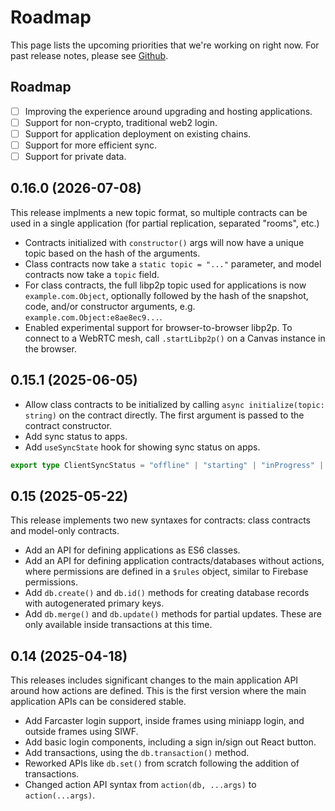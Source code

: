 # Roadmap

This page lists the upcoming priorities that we're working on right now.
For past release notes, please see [Github](https://github.com/canvasxyz/canvas/releases).

## Roadmap

- [ ] Improving the experience around upgrading and hosting applications.
- [ ] Support for non-crypto, traditional web2 login.
- [ ] Support for application deployment on existing chains.
- [ ] Support for more efficient sync.
- [ ] Support for private data.

## 0.16.0 (2026-07-08)

This release implments a new topic format, so multiple contracts can be used in a single application (for partial replication, separated "rooms", etc.)

- Contracts initialized with `constructor()` args will now have a unique topic based on the hash of the arguments.
- Class contracts now take a `static topic = "..."` parameter, and model contracts now take a `topic` field.
- For class contracts, the full libp2p topic used for applications is now `example.com.Object`, optionally followed by the hash of the snapshot, code, and/or constructor arguments, e.g. `example.com.Object:e8ae8ec9...`.
- Enabled experimental support for browser-to-browser libp2p. To connect to a WebRTC mesh, call `.startLibp2p()` on a Canvas instance in the browser.

## 0.15.1 (2025-06-05)

- Allow class contracts to be initialized by calling `async initialize(topic: string)` on the contract directly. The first argument is passed to the contract constructor.
- Add sync status to apps.
- Add `useSyncState` hook for showing sync status on apps.

```ts
export type ClientSyncStatus = "offline" | "starting" | "inProgress" | "complete" | "error"
```

## 0.15 (2025-05-22)

This release implements two new syntaxes for contracts: class contracts
and model-only contracts.

- Add an API for defining applications as ES6 classes.
- Add an API for defining application contracts/databases without actions,
  where permissions are defined in a `$rules` object, similar to Firebase permissions.
- Add `db.create()` and `db.id()` methods for creating database records with
  autogenerated primary keys.
- Add `db.merge()` and `db.update()` methods for partial updates.
  These are only available inside transactions at this time.

## 0.14 (2025-04-18)

This releases includes significant changes to the main application API
around how actions are defined. This is the first version where the main
application APIs can be considered stable.

- Add Farcaster login support, inside frames using miniapp login, and outside frames using SIWF.
- Add basic login components, including a sign in/sign out React button.
- Add transactions, using the `db.transaction()` method.
- Reworked APIs like `db.set()` from scratch following the addition of transactions.
- Changed action API syntax from `action(db, ...args)` to `action(...args)`.